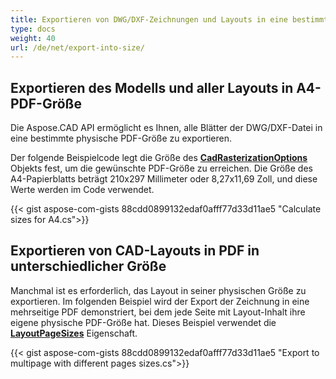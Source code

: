 ```yaml
---
title: Exportieren von DWG/DXF-Zeichnungen und Layouts in eine bestimmte Größe
type: docs
weight: 40
url: /de/net/export-into-size/
---
```


## **Exportieren des Modells und aller Layouts in A4-PDF-Größe**

Die Aspose.CAD API ermöglicht es Ihnen, alle Blätter der DWG/DXF-Datei in eine bestimmte physische PDF-Größe zu exportieren.

Der folgende Beispielcode legt die Größe des [**CadRasterizationOptions**](https://reference.aspose.com/cad/net/aspose.cad.imageoptions/cadrasterizationoptions/) Objekts fest, um die gewünschte PDF-Größe zu erreichen. 
Die Größe des A4-Papierblatts beträgt 210x297 Millimeter oder 8,27x11,69 Zoll, und diese Werte werden im Code verwendet.

{{< gist aspose-com-gists 88cdd0899132edaf0afff77d33d11ae5 "Calculate sizes for A4.cs">}}

## **Exportieren von CAD-Layouts in PDF in unterschiedlicher Größe**

Manchmal ist es erforderlich, das Layout in seiner physischen Größe zu exportieren. Im folgenden Beispiel wird der Export der Zeichnung in eine mehrseitige PDF demonstriert, bei dem jede Seite mit Layout-Inhalt ihre eigene physische PDF-Größe hat. Dieses Beispiel verwendet die [**LayoutPageSizes**](https://reference.aspose.com/cad/net/aspose.cad.imageoptions/vectorrasterizationoptions/layoutpagesizes/) Eigenschaft.

{{< gist aspose-com-gists 88cdd0899132edaf0afff77d33d11ae5 "Export to multipage with different pages sizes.cs">}}
